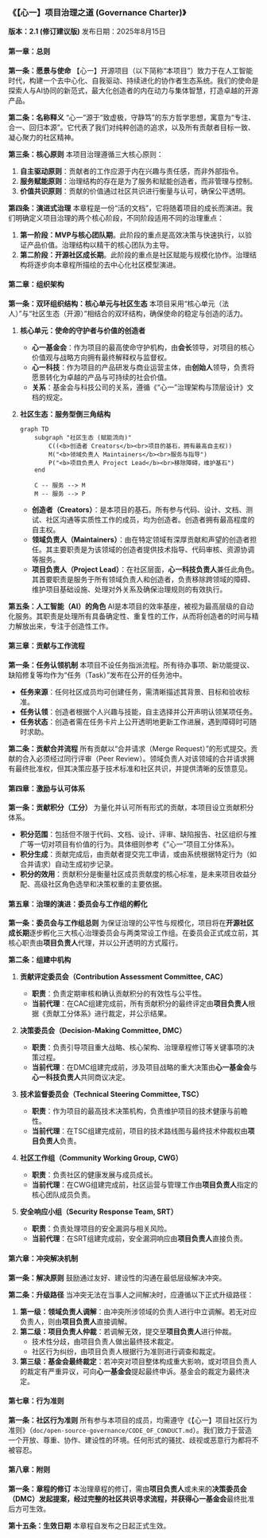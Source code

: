 ### **《【心一】项目治理之道 (Governance Charter)》**

**版本：2.1 (修订建议版)**
发布日期：2025年8月15日

#### **第一章：总则**

**第一条：愿景与使命**
【心一】开源项目（以下简称“本项目”）致力于在人工智能时代，构建一个去中心化、自我驱动、持续进化的协作者生态系统。我们的使命是探索人与AI协同的新范式，最大化创造者的内在动力与集体智慧，打造卓越的开源产品。

**第二条：名称释义**
“心一”源于“致虚极，守静笃”的东方哲学思想，寓意为“专注、合一、回归本源”。它代表了我们对纯粹创造的追求，以及所有贡献者目标一致、凝心聚力的社区精神。

**第三条：核心原则**
本项目治理遵循三大核心原则：
1.  **自主驱动原则**：贡献者的工作应源于内在兴趣与责任感，而非外部指令。
2.  **服务赋能原则**：治理结构的存在是为了服务和赋能创造者，而非管理与控制。
3.  **价值共识原则**：贡献的价值通过社区共识进行衡量与认可，确保公平透明。

**第四条：演进式治理**
本章程是一份“活的文档”，它将随着项目的成长而演进。我们明确定义项目治理的两个核心阶段，不同阶段适用不同的治理重点：
1.  **第一阶段：MVP与核心团队期**。此阶段的重点是高效决策与快速执行，以验证产品价值。治理结构以精干的核心团队为主导。
2.  **第二阶段：开源社区成长期**。此阶段的重点是社区赋能与规模化协作。治理结构将逐步向本章程所描绘的去中心化社区模型演进。

#### **第二章：组织架构**

**第一条：双环组织结构：核心单元与社区生态**
本项目采用“核心单元（法人）”与“社区生态（开源）”相结合的双环结构，确保使命的稳定与创造的活力。

1.  **核心单元：使命的守护者与价值的创造者**
    *   **心一基金会**：作为项目的最高使命守护机构，由**会长**领导，对项目的核心价值观与战略方向拥有最终解释权与监督权。
    *   **心一科技**：作为项目的产品研发与商业运营主体，由**创始人**领导，负责将愿景转化为卓越的产品与可持续的社会价值。
    *   **关系**：基金会与科技公司的关系，遵循《“心一”治理架构与顶层设计》文档的规定。

2.  **社区生态：服务型倒三角结构**
    ```mermaid
    graph TD
        subgraph "社区生态 (赋能流向)"
            C((<b>创造者 Creators</b><br>项目的基石，拥有最高自主权))
            M("<b>领域负责人 Maintainers</b><br>服务与指导")
            P("<b>项目负责人 Project Lead</b><br>移除障碍，维护基石")
        end

        C -- 服务 --> M
        M -- 服务 --> P
    ```
    *   **创造者（Creators）**：是本项目的基石。所有参与代码、设计、文档、测试、社区沟通等实质性工作的成员，均为创造者。创造者拥有最高程度的自主权。
    *   **领域负责人（Maintainers）**：由在特定领域有深厚贡献和声望的创造者担任。其主要职责是为该领域的创造者提供技术指导、代码审核、资源协调等服务。
    *   **项目负责人（Project Lead）**：在社区层面，**心一科技负责人**兼任此角色。其首要职责是服务于所有领域负责人和创造者，负责移除跨领域的障碍、维护项目基础设施、处理对外关系及确保治理规则的有效执行。

**第五条：人工智能（AI）的角色**
AI是本项目的效率基座，被视为最高层级的自动化服务。其职责是处理所有具备确定性、重复性的工作，从而将创造者的时间与精力解放出来，专注于创造性工作。

#### **第三章：贡献与工作流程**

**第一条：任务认领机制**
本项目不设任务指派流程。所有待办事项、新功能提议、缺陷修复等均作为“任务（Task）”发布在公开的任务池中。
*   **任务来源**：任何社区成员均可创建任务，需清晰描述其背景、目标和验收标准。
*   **任务认领**：创造者根据个人兴趣与技能，自主选择并公开声明认领某项任务。
*   **任务状态**：创造者需在任务卡片上公开透明地更新工作进展，遇到障碍时可随时求助。

**第二条：贡献合并流程**
所有贡献以“合并请求（Merge Request）”的形式提交。贡献的合入必须经过同行评审（Peer Review）。领域负责人对该领域的合并请求拥有最终批准权，但其决策应基于技术标准和社区共识，并提供清晰的反馈意见。

#### **第四章：激励与认可体系**

**第一条：贡献积分（工分）**
为量化并认可所有形式的贡献，本项目设立贡献积分体系。
*   **积分范围**：包括但不限于代码、文档、设计、评审、缺陷报告、社区组织与推广等一切对项目有价值的行为。具体细则参考《“心一”项目工分体系》。
*   **积分生成**：贡献完成后，由贡献者提交完工申请，或由系统根据特定行为（如合并请求）自动生成初步记录。
*   **积分的效用**：贡献积分是衡量社区成员贡献度的核心标准，是未来项目收益分配、高级社区角色选举和决策权重的主要依据。


#### **第五章：治理的演进：委员会与工作组的孵化**

**第一条：委员会与工作组总则**
为保证治理的公平性与规模化，项目将在**开源社区成长期**逐步孵化三大核心治理委员会与两类常设工作组。在委员会正式成立前，其核心职责由**项目负责人**代理，并以公开透明的方式履行。

**第二条：组建中机构**

1.  **贡献评定委员会（Contribution Assessment Committee, CAC）**
    *   **职责**：负责定期审核和确认贡献积分的有效性与公平性。
    *   **当前代理**：在CAC组建完成前，所有贡献积分的最终评定由**项目负责人**根据《贡献工分体系》进行裁定，并公示结果。

2.  **决策委员会（Decision-Making Committee, DMC）**
    *   **职责**：负责引导项目重大战略、核心架构、治理章程修订等关键事项的决策过程。
    *   **当前代理**：在DMC组建完成前，涉及项目战略的重大决策由**心一基金会**与**心一科技负责人**共同商议决定。

3.  **技术监督委员会（Technical Steering Committee, TSC）**
    *   **职责**：作为项目的最高技术决策机构，负责维护项目的技术健康与前瞻性。
    *   **当前代理**：在TSC组建完成前，项目的技术路线图与最终技术仲裁权由**项目负责人**负责。

4.  **社区工作组（Community Working Group, CWG）**
    *   **职责**：负责社区的健康发展与成员成长。
    *   **当前代理**：在CWG组建完成前，社区运营与管理工作由**项目负责人**指定的核心团队成员负责。

5.  **安全响应小组（Security Response Team, SRT）**
    *   **职责**：负责处理项目的安全漏洞与相关风险。
    *   **当前代理**：在SRT组建完成前，安全漏洞响应由**项目负责人**直接负责。

#### **第六章：冲突解决机制**

**第一条：解决原则**
鼓励通过友好、建设性的沟通在最低层级解决冲突。

**第二条：升级路径**
当冲突无法在当事人之间解决时，应遵循以下正式升级路径：
1.  **第一级：领域负责人调解**：由冲突所涉领域的负责人进行中立调解。若无对应负责人，则由**项目负责人**直接调解。
2.  **第二级：项目负责人仲裁**：若调解无效，提交至**项目负责人**进行仲裁。
    *   技术性分歧，由项目负责人做出最终技术裁定。
    *   社区行为纠纷，由项目负责人根据行为准则进行调查和裁定。
3.  **第三级：基金会最终裁定**：若冲突对项目整体构成重大影响，或对项目负责人的裁定有严重异议，可向**心一基金会**提起最终申诉。基金会的裁定为最终决定。

#### **第七章：行为准则**

**第一条：社区行为准则**
所有参与本项目的成员，均需遵守《【心一】项目社区行为准则》（`doc/open-source-governance/CODE_OF_CONDUCT.md`）。我们致力于营造一个开放、尊重、协作、建设性的环境。任何形式的骚扰、歧视或恶意行为都将不被容忍。


#### **第八章：附则**

**第一条：章程的修订**
本治理章程的修订，需由**项目负责人**或未来的**决策委员会（DMC）**发起提案，经过完整的社区共识寻求流程，并获得**心一基金会**最终批准后方可生效。

**第十五条：生效日期**
本章程自发布之日起正式生效。